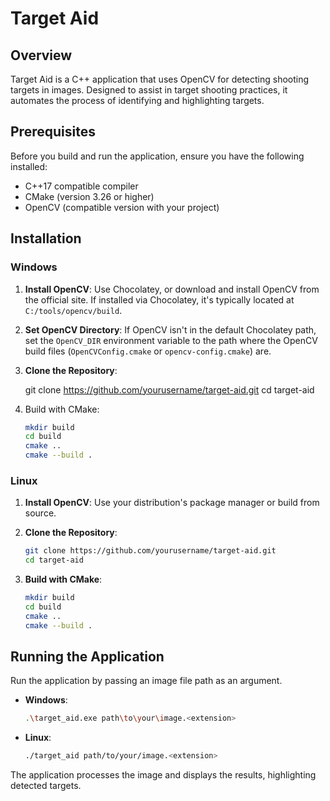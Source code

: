 # Target Aid

## Overview
Target Aid is a C++ application that uses OpenCV for detecting shooting targets in images. Designed to assist in target shooting practices, it automates the process of identifying and highlighting targets.

## Prerequisites
Before you build and run the application, ensure you have the following installed:
- C++17 compatible compiler
- CMake (version 3.26 or higher)
- OpenCV (compatible version with your project)

## Installation

### Windows
1. **Install OpenCV**: Use Chocolatey, or download and install OpenCV from the official site. If installed via Chocolatey, it's typically located at `C:/tools/opencv/build`.

2. **Set OpenCV Directory**: If OpenCV isn't in the default Chocolatey path, set the `OpenCV_DIR` environment variable to the path where the OpenCV build files (`OpenCVConfig.cmake` or `opencv-config.cmake`) are.

3. **Clone the Repository**:
   
   git clone https://github.com/yourusername/target-aid.git
   cd target-aid
4. Build with CMake:
    ```bash
    mkdir build
    cd build
    cmake ..
    cmake --build .

### Linux
1. **Install OpenCV**: Use your distribution's package manager or build from source.

2. **Clone the Repository**:
    ```bash
    git clone https://github.com/yourusername/target-aid.git
    cd target-aid
3. **Build with CMake**:
    ```bash
    mkdir build
    cd build
    cmake ..
    cmake --build .

## Running the Application

Run the application by passing an image file path as an argument.

- **Windows**:
    ```bash
    .\target_aid.exe path\to\your\image.<extension>

- **Linux**:
    ```bash
    ./target_aid path/to/your/image.<extension>

The application processes the image and displays the results, highlighting detected targets.